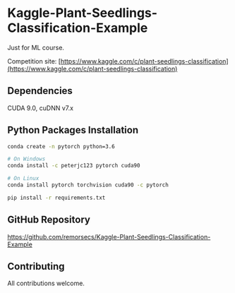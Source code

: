 # Kaggle-Plant-Seedlings-Classification-Example

Just for ML course.

Competition site: [https://www.kaggle.com/c/plant-seedlings-classification](https://www.kaggle.com/c/plant-seedlings-classification)

## Dependencies

CUDA 9.0, cuDNN v7.x

## Python Packages Installation

```bash
conda create -n pytorch python=3.6

# On Windows
conda install -c peterjc123 pytorch cuda90

# On Linux
conda install pytorch torchvision cuda90 -c pytorch

pip install -r requirements.txt
```

## GitHub Repository

https://github.com/remorsecs/Kaggle-Plant-Seedlings-Classification-Example

## Contributing

All contributions welcome.
